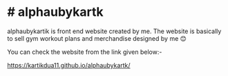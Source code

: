 # # alphaubykartk
alphaubykartik is front end website created by me. The website is basically to sell gym workout plans and merchandise designed by me 😊



You can check the website from the link given below:-

https://kartikdua11.github.io/alphaubykartk/

